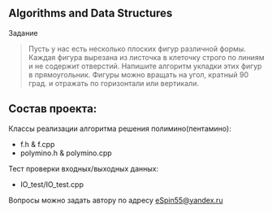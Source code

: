 ## Algorithms and Data Structures
Задание
>Пусть у нас есть несколько плоских фигур различной формы. Каждая фигура вырезана из листочка в клеточку строго по линиям и не содержит отверстий. Напишите алгоритм укладки этих фигур в прямоугольник. Фигуры можно вращать на угол, кратный 90 град. и отражать по горизонтали или вертикали.

Состав проекта:
---------------
Классы реализации алгоритма решения полимино(пентамино):
* f.h & f.cpp
* polymino.h & polymino.cpp

Тест проверки входных/выходных данных:
* IO_test/IO_test.cpp

Вопросы можно задать автору по адресу <eSpin55@yandex.ru>
